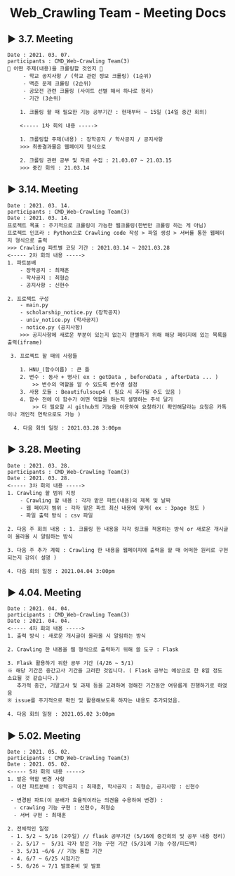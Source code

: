 <h1 align='center'>Web_Crawling Team - Meeting Docs</h1>

## ▶ 3.7. Meeting
    Date : 2021. 03. 07.
    participants : CMD_Web-Crawling Team(3)
    🧨 어떤 주제(내용)을 크롤링할 것인지 🧨
         - 학교 공지사항 / (학교 관련 정보 크롤링) (1순위)
         - 백준 문제 크롤링 (2순위)
         - 공모전 관련 크롤링 (사이트 선별 해서 하나로 정리) 
         - 기간 (3순위)

        1. 크롤링 할 때 필요한 기능 공부기간 : 현재부터 ~ 15일 (14일 중간 회의) 

        <----- 1차 회의 내용 ----->

        1. 크롤링할 주제(내용) : 장학공지 / 학사공지 / 공지사항
        >>> 최종결과물은 웹페이지 형식으로

        2. 크롤링 관련 공부 및 자료 수집 : 21.03.07 ~ 21.03.15
        >>> 중간 회의 : 21.03.14 

## ▶ 3.14. Meeting
    Date : 2021. 03. 14.
    participants : CMD_Web-Crawling Team(3)
    Date : 2021. 03. 14.
    프로젝트 목표 : 주기적으로 크롤링이 가능한 웹크롤링(한번만 크롤링 하는 게 아님)
    프로젝트 인프라 : Python으로 Crawling code 작성 > 파일 생성 > 서버를 통한 웹페이지 형식으로 출력
    >>> Crawling 파트별 코딩 기간 : 2021.03.14 ~ 2021.03.28
    <----- 2차 회의 내용 ----->
    1. 파트분배 
        - 장학공지 : 최재훈
        - 학사공지 : 최형순
        - 공지사항 : 신현수

    2. 프로젝트 구성 
        - main.py
        - scholarship_notice.py (장학공지)
        - univ_notice.py (학사공지)
        - notice.py (공지사항)
        >>> 공지사항에 새로운 부분이 있는지 없는지 판별하기 위해 해당 페이지에 있는 목록을 출력(iframe)

     3. 프로젝트 할 때의 사항들

        1. HNU_(함수이름) : 큰 틀
        2. 변수 : 동사 + 명사( ex : getData , beforeData , afterData ... ) 
	        >> 변수의 역할을 알 수 있도록 변수명 설정
        3. 사용 모듈 : Beautifulsoup4 ( 필요 시 추가될 수도 있음 )
        4. 함수 전에 이 함수가 어떤 역할을 하는지 설명하는 주석 달기
            >> 더 필요할 시 github의 기능을 이용하여 요청하기( 확인해달라는 요청은 카톡이나 개인적 연락으로도 가능 )

      4. 다음 회의 일정 : 2021.03.28 3:00pm

## ▶ 3.28. Meeting
    Date : 2021. 03. 28.
    participants : CMD_Web-Crawling Team(3)
    Date : 2021. 03. 28.
    <----- 3차 회의 내용 ----->
    1. Crawling 할 범위 지정
        - Crawling 할 내용 : 각자 맡은 파트(내용)의 제목 및 날짜
        - 웹 페이지 범위 : 각자 맡은 파트 최신 내용에 맞게( ex : 3page 정도 )
        - 파일 출력 방식 : csv 파일
        
    2. 다음 주 회의 내용 : 1. 크롤링 한 내용을 각각 링크를 적용하는 방식 or 새로운 개시글이 올라올 시 알림하는 방식
    
    3. 다음 주 추가 계획 : Crawling 한 내용을 웹페이지에 출력을 할 때 어떠한 원리로 구현되는지 강의( 설명 )
   
    4. 다음 회의 일정 : 2021.04.04 3:00pm

## ▶ 4.04. Meeting
    Date : 2021. 04. 04.
    participants : CMD_Web-Crawling Team(3)
    Date : 2021. 04. 04.
    <----- 4차 회의 내용 ----->
    1. 출력 방식 : 새로운 개시글이 올라올 시 알림하는 방식
        
    2. Crawling 한 내용을 웹 형식으로 출력하기 위해 쓸 도구 : Flask
    
    3. Flask 활용하기 위한 공부 기간 (4/26 ~ 5/1)
    ※ 해당 기간은 중간고사 기간을 고려한 것입니다. ( Flask 공부는 예상으로 한 8일 정도 소요될 것 같습니다.)
       추가적 중간, 기말고사 및 과제 등을 고려하여 정해진 기간동안 여유롭게 진행하기로 하였음
    ※ issue를 주기적으로 확인 및 활용해보도록 하자는 내용도 추가되었음.
   
    4. 다음 회의 일정 : 2021.05.02 3:00pm

## ▶ 5.02. Meeting
    Date : 2021. 05. 02.
    participants : CMD_Web-Crawling Team(3)
    Date : 2021. 05. 02.
    <----- 5차 회의 내용 ----->
    1. 맡은 역할 변경 사항
     - 이전 파트분배 : 장학공지 : 최재훈, 학사공지 : 최형순, 공지사항 : 신현수
     
     - 변경된 파트(이 분배가 효율적이라는 의견을 수용하여 변경) : 
      - crawling 기능 구현 : 신현수, 최형순
      - 서버 구현 : 최재훈
 
    2. 전체적인 일정
     - 1. 5/2 ~ 5/16 (2주일) // flask 공부기간 (5/16에 중간회의 및 공부 내용 정리) 
     - 2. 5/17 ~  5/31 각자 맡은 기능 구현 기간 (5/31에 기능 수정/피드백)
     - 3. 5/31 ~6/6 // 기능 통합 기간
     - 4. 6/7 ~ 6/25 시험기간 
     - 5. 6/26 ~ 7/1 발표준비 및 발표
      
